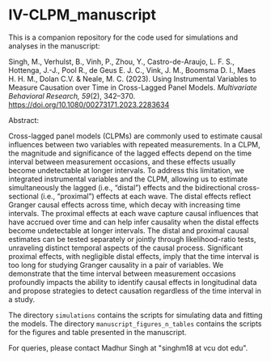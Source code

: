 # IV-CLPM_manuscript

This is a companion repository for the code used for simulations and analyses in the manuscript:

Singh, M., Verhulst, B., Vinh, P., Zhou, Y., Castro-de-Araujo, L. F. S., Hottenga, J.-J., Pool R., de Geus E. J. C., Vink, J. M., Boomsma D. I., Maes H. H. M., Dolan C.V. & Neale, M. C. (2023). Using Instrumental Variables to Measure Causation over Time in Cross-Lagged Panel Models. _Multivariate Behavioral Research, 59_(2), 342–370. https://doi.org/10.1080/00273171.2023.2283634

Abstract: 

Cross-lagged panel models (CLPMs) are commonly used to estimate causal influences between two variables with repeated measurements. In a CLPM, the magnitude and significance of the lagged effects depend on the time interval between measurement occasions, and these effects usually become undetectable at longer intervals. To address this limitation, we integrated instrumental variables and the CLPM, allowing us to estimate simultaneously the lagged (i.e., “distal”) effects and the bidirectional cross-sectional (i.e., “proximal”) effects at each wave. The distal effects reflect Granger causal effects across time, which decay with increasing time intervals. The proximal effects at each wave capture causal influences that have accrued over time and can help infer causality when the distal effects become undetectable at longer intervals. The distal and proximal causal estimates can be tested separately or jointly through likelihood-ratio tests, unraveling distinct temporal aspects of the causal process. Significant proximal effects, with negligible distal effects, imply that the time interval is too long for studying Granger causality in a pair of variables. We demonstrate that the time interval between measurement occasions profoundly impacts the ability to identify causal effects in longitudinal data and propose strategies to detect causation regardless of the time interval in a study. 


The directory `simulations` contains the scripts for simulating data and fitting the models. The directory `manuscript_figures_n_tables` contains the scripts for the figures and table presented in the manuscript.


For queries, please contact Madhur Singh at "singhm18 at vcu dot edu".
